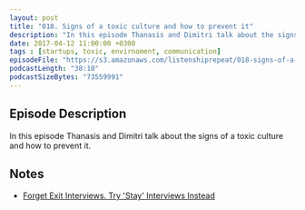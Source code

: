 ```yaml
---
layout: post
title: "018. Signs of a toxic culture and how to prevent it"
description: "In this episode Thanasis and Dimitri talk about the signs of a toxic culture and how to prevent it."
date: 2017-04-12 11:00:00 +0300
tags : [startups, toxic, envirnoment, communication]
episodeFile: "https://s3.amazonaws.com/listenshiprepeat/018-signs-of-a-toxic-culture-and-how-to-prevent-it.mp3"
podcastLength: "38:10"
podcastSizeBytes: "73559991"
---
```


## Episode Description

In this episode Thanasis and Dimitri talk about the signs of a toxic culture and how to prevent it.

## Notes

* [Forget Exit Interviews. Try 'Stay' Interviews Instead](https://www.inc.com/peter-economy/forget-exit-interviews-try-stay-interviews-instead.html)

